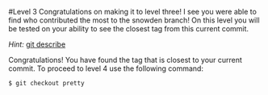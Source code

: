 #Level 3
Congratulations on making it to level three!
I see you were able to find who contributed the most to the snowden branch!
On this level you will be tested on your ability to see the closest tag from this current commit.

*Hint:* [git describe](http://git-scm.com/docs/git-describe)

Congratulations! You have found the tag that is closest to your current commit.
To proceed to level 4 use the following command:

```$ git checkout pretty```
